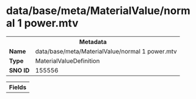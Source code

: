 <h1>data/base/meta/MaterialValue/normal 1 power.mtv</h1><table><tr><th colspan="100%">Metadata</th></tr><tr><td><b>Name</b></td><td>data/base/meta/MaterialValue/normal 1 power.mtv</td></tr><tr><td><b>Type</b></td><td>MaterialValueDefinition</td></tr><tr><td><b>SNO ID</b></td><td>155556</td></tr></table>

<table><tr><th colspan="100%">Fields</th></tr></table>

